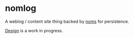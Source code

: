 # nomlog

A weblog / content site thing backed by
[noms](https://github.com/attic-labs/noms) for persistence.

[Design](DESIGN.md) is a work in progress.
